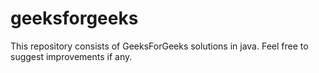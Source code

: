 # geeksforgeeks
This repository consists of GeeksForGeeks solutions in java. Feel free to suggest improvements if any.
